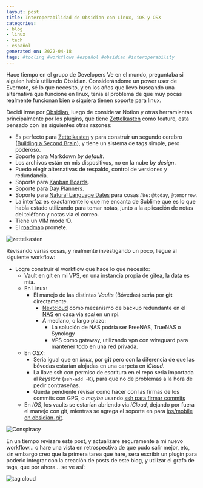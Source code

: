 ```yaml
---
layout: post
title: Interoperabilidad de Obsidian con Linux, iOS y OSX
categories:
- blog
- linux
- tech
- español
generated on: 2022-04-18
tags: #tooling #workflows #español #obsidian #interoperability
---
```


Hace tiempo en el grupo de Developers Ve en el mundo, preguntaba si alguien había utilizado Obsidian. Considerándome un power user de Evernote, sé lo que necesito, y en los años que llevo buscando una alternativa que funcione en linux, tenia el problema de que muy pocas realmente funcionan bien o siquiera tienen soporte para linux.

Decidí irme por [Obsidian](https://obsidian.md/), luego de considerar Notion y otras herramientas principalmente por los plugins, que tiene [Zettelkasten](https://es.wikipedia.org/wiki/Zettelkasten) como feature, esta pensado con las siguientes otras razones: 

- Es perfecto para [Zettelkasten](https://es.wikipedia.org/wiki/Zettelkasten) y para construir un segundo cerebro ([Building a Second Brain](https://robingeuens.com/blog/build-a-second-brain-obsidian)), y tiene un sistema de tags simple, pero poderoso.
- Soporte para Markdown _by default_.
- Los archivos están en mis dispositivos, no en la nube _by design_.
- Puedo elegir alternativas de respaldo, control de versiones y redundancia.
- Soporte para [Kanban Boards](obsidian://show-plugin?id=obsidian-kanban).
- Soporte para [Day Planners](https://github.com/lynchjames/obsidian-day-planner).
- Soporte para [Natural Language Dates](obsidian://show-plugin?id=nldates-obsidian) para cosas _like_: `@today`, `@tomorrow`.
- La interfaz es exactamente lo que me encanta de Sublime que es lo que había estado utilizando para tomar notas, junto a la aplicación de notas del teléfono y notas via el correo.
- Tiene un VIM mode :D.
- El [roadmap](https://trello.com/b/Psqfqp7I/obsidian-roadmap) promete.

![zettelkasten](/assets/images/zettelkasten.png)

Revisando varias cosas, y realmente investigando un poco, llegue al siguiente workflow:

- Logre construir el workflow que hace lo que necesito:
    - Vault en git en mi VPS, en una instancia propia de gitea, la data es mia.
    - En Linux:
        - El manejo de las distintas _Vaults_ (Bóvedas) seria por **git** directamente.
            - [Nextcloud](nextcloud.com) como mecanismo de backup redundante en el [NAS](https://www.truenas.com/truenas-mini) en casa via *scsi* en un rpi.
            - A mediano, o largo plazo:
                - La solución de NAS podría ser FreeNAS, TrueNAS o Synology
                - VPS como gateway, utilizando vpn con wireguard para mantener todo en una red privada.
    - En *OSX*:
        - Seria igual que en _linux_, por **git** pero con la diferencia de que las bóvedas estarían alojadas en una carpeta en _iCloud_.
        - La llave ssh con permiso de escritura en el repo seria importada al _keystore_ (`ssh-add -K`), para que no de problemas a la hora de pedir contraseñas.
        - Queda pendiente revisar como hacer con las firmas de los commits con GPG, o _maybe_ usando [ssh para firmar commits](https://github.com/github/feedback/discussions/7744)
    - En *IOS*, los vaults se estarían abriendo via _iCloud_, dejando por fuera el manejo con git, mientras se agrega el soporte en para [ios/mobile en obsidian-git](https://github.com/denolehov/obsidian-git/issues/57).

![Conspiracy](https://media.giphy.com/media/l0IylOPCNkiqOgMyA/giphy-downsized.gif)

En un tiempo revisare este post, y actualizare seguramente a mi nuevo workflow... o hare una vista en retrospectiva de que pudo salir mejor, etc, sin embargo creo que la primera tarea que hare, sera escribir un plugin para poderlo integrar con la creación de posts de este blog, y utilizar el grafo de tags, que por ahora... se ve así:

![tag cloud](/assets/images/blog_tag_cloud.png)
